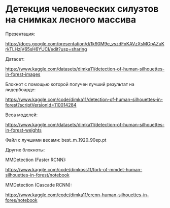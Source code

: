 # Детекция человеческих силуэтов на снимках лесного массива

Презентация:

https://docs.google.com/presentation/d/1k90M9e_vszdFxKAVzXsMGpAZuKrkTLHzjV65sH6YUCI/edit?usp=sharing


Датасет:

https://www.kaggle.com/datasets/dimka11/detection-of-human-silhouettes-in-forest-images

Блокнот с помощью которой получен лучший результат на лидербоарде:

https://www.kaggle.com/code/dimka11/detection-of-human-silhouettes-in-forest?scriptVersionId=110014284


Веса моделей:

https://www.kaggle.com/datasets/dimka11/detection-of-human-silhouettes-in-forest-weights

Файл с лучшими весами: best_m_1920_90ep.pt



Другие блокноты:

MMDetection (Faster RCNN):

https://www.kaggle.com/code/dimkoss11/fork-of-mmdet-human-silhouettes-in-forest/notebook

MMDetection (Cascade RCNN):

https://www.kaggle.com/code/dimka11/crcnn-human-silhouettes-in-fores/notebook

